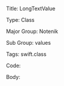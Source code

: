 Title:  LongTextValue

Type:   Class

Major Group: Notenik

Sub Group:   values

Tags:   swift.class

Code:



Body:


